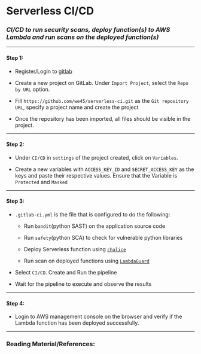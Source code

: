 # **Serverless CI/CD**


### *CI/CD to run security scans, deploy function(s) to AWS Lambda and run scans on the deployed function(s)*

-------

#### Step 1:

* Register/Login to [gitlab](https://gitlab.com)

* Create a new project on GitLab. Under `Import Project`, select the `Repo by URL` option. 

* Fill `https://github.com/we45/serverless-ci.git` as the `Git repository URL`, specify a project name and create the project

* Once the repository has been imported, all files should be visible in the project.

-------

#### Step 2:

* Under `CI/CD` in `settings` of the project created, click on `Variables`.

* Create a new variables with `ACCESS_KEY_ID` and `SECRET_ACCESS_KEY` as the keys and paste their respective values. Ensure that the Variable is `Protected` and `Masked`

-------

#### Step 3:

* `.gitlab-ci.yml` is the file that is configured to do the following:

    * Run `bandit`(python SAST) on the application source code
    
    * Run `safety`(python SCA) to check for vulnerable python libraries
    
    * Deploy Serverless function using [`chalice`](https://github.com/aws/chalice)
    
    * Run scan on deployed functions using [`LambdaGuard`](https://github.com/Skyscanner/LambdaGuard)

* Select `CI/CD`. Create and Run the pipeline

* Wait for the pipeline to execute and observe the results

---------

#### Step 4:

* Login to AWS management console on the browser and verify if the Lambda function has been deployed successfully.

---------

### Reading Material/References:
